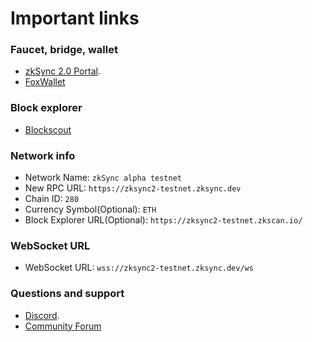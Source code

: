 # Important links

### Faucet, bridge, wallet

- [zkSync 2.0 Portal](https://portal.zksync.io).
- [FoxWallet](https://foxwallet.com/)

### Block explorer

- [Blockscout](https://zksync2-testnet.zkscan.io)

### Network info

- Network Name: `zkSync alpha testnet`
- New RPC URL: `https://zksync2-testnet.zksync.dev`
- Chain ID: `280`
- Currency Symbol(Optional): `ETH`
- Block Explorer URL(Optional): `https://zksync2-testnet.zkscan.io/`

### WebSocket URL

- WebSocket URL: `wss://zksync2-testnet.zksync.dev/ws`

### Questions and support

- [Discord](https://discord.gg/px2aR7w).
- [Community Forum](https://community.zksync.io/)
